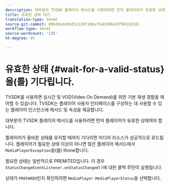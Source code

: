 ```yaml
---
description: 대부분의 TVSDK 플레이어 메서드를 사용하려면 먼저 플레이어가 유효한 상태여야 합니다.
title: 유효한 상태 대기
translation-type: tm+mt
source-git-commit: 89bdda1d4bd5c126f19ba75a819942df901183d1
workflow-type: tm+mt
source-wordcount: '135'
ht-degree: 0%

---
```



# 유효한 상태 {#wait-for-a-valid-status}을(를) 기다립니다.

TVSDK를 사용하면 실시간 및 VOD(Video On Demand)를 위한 기본 재생 경험을 제어할 수 있습니다. TVSDK는 플레이어 사용자 인터페이스를 구성하는 데 사용할 수 있는 플레이어 인스턴스에 메서드 및 속성을 제공합니다.

대부분의 TVSDK 플레이어 메서드를 사용하려면 먼저 플레이어가 유효한 상태여야 합니다.

플레이어가 올바른 상태를 유지할 때까지 기다리면 미디어 리소스가 성공적으로 로드됩니다. 플레이어가 필요한 상태 이상이 아니면 많은 플레이어 메서드에서 `MediaPlayerException`을(를) throw합니다.

필요한 상태는 일반적으로 PREMITED입니다. 이 경우 `StatusChangeEventListener.onStatusChanged()`에 대한 콜백 루틴이 실행됩니다.

상태가 `PREPARED`인지 확인하려면 `MediaPlayer.MediaPlayerStatus`을 선택합니다.